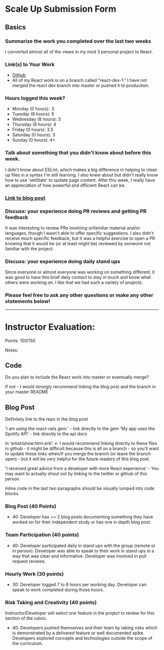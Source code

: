 # Scale Up Submission Form

## Basics

### Summarize the work you completed over the last two weeks
I converted almost all of the views in my mod 3 personal project to React. 

### Link(s) to Your Work

 - [Github](https://github.com/AnnaCW/m3_personal_project/tree/react-dev-1)
 - All of my React work is on a branch called "react-dev-1." I have not merged the react dev branch into master or pushed it to production.

### Hours logged this week?

- Monday (0 hours): .5
- Tuesday (8 hours): 5
- Wednesday (8 hours): 3
- Thursday (8 hours): 4
- Friday (0 hours): 3.5
- Saturday (0 hours): 3
- Sunday (0 hours): 4+


### Talk about something that you didn't know about before this week.
I didn't know about ESLint, which makes a big difference in helping to clean up files in a syntax I'm still learning. I also knew about but didn't really know how to use 'setState' to update page content. After this week, I really have an appreciation of how powerful and efficient React can be.   

### [Link to blog post](https://medium.com/@aweisbro/react-in-rails-notes-from-a-novice-9150dac7c796#.p4r318d9g)

### Discuss: your experience doing PR reviews and getting PR feedback
It was interesting to review PRs involving unfamiliar material and/or languages, though I wasn't able to offer specific suggestions. I also didn't receive much specific feedback, but it was a helpful exercise to open a PR knowing that it would be (or at least might be) reviewed by someone not familiar with the project.  

### Discuss: your experience doing daily stand ups
Since everyone or almost everyone was working on something different, it was good to have this brief daily contact to stay in touch and know what others were working on. I like that we had such a variety of projects.   

### Please feel free to ask any other questions or make any other statements below!

-----

# Instructor Evaluation:

Points: 150/150

Notes:

## Code

Do you plan to include the React work into master or eventually merge?

If not - I would strongly recommend linking the blog post and the branch in your master README

## Blog Post

Definitely link to the repo in the blog post

'I am using the react-rails gem.' - link directly to the gem
'My app uses the Spotify API’ - link directly to the api docs

In ‘artist/show.html.erb’: <- I would recommend linking directly to these files in github - it might be difficult because this is all on a branch - so you’ll want to update these links when/if you merge the branch (or leave the branch open) - but it will be very helpful for the future readers of this blog post.

'I received great advice from a developer with more React experience' - You may want to actually shout out by linking to the twitter or github of this person.

Inline code in the last two paragraphs should be visually lumped into code blocks

### Blog Post (40 Points)  
  * 40: Developer has >= 2 blog posts documenting something they have worked on for their independent study or has one in depth blog post.

### Team Participation (40 points)

  * 40: Developer participated daily in stand ups with the group (remote or in person). Developer was able to speak to their work in stand ups in a way that was clear and informative. Developer was involved in pull request reviews.

### Hourly Work (30 points)

  * 30: Developer logged 7 to 8 hours per working day. Developer can speak to work completed during those hours.

### Risk Taking and Creativity (40 points)

  Instructor/Developer will select one feature in the project to review for this section of the rubric.

  * 40: Developers pushed themselves and their team by taking risks which is demonstrated by a delivered feature or well documented spike. Developers explored concepts and technologies outside the scope of the curriculum.
